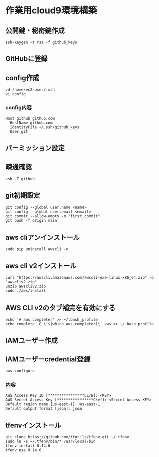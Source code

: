 # 作業用cloud9環境構築
## 公開鍵・秘密鍵作成
```
ssh-keygen -t rsa -f github_keys
```
## GitHubに登録
## config作成
```
cd /home/ec2-user/.ssh
vi config
```
### config内容
```
Host github github.com
  HostName github.com
  IdentityFile ~/.ssh/github_keys
  User git
```
## パーミッション設定
## 疎通確認
```
ssh -T github
```
## git初期設定
```
git config --global user.name <name>
git config --global user.email <email>
git commit --allow-empty -m "first commit"
git push -f origin main
```
## aws cliアンインストール
```
sudo pip uninstall awscli -y
```
## aws cli v2インストール
```
curl "https://awscli.amazonaws.com/awscli-exe-linux-x86_64.zip" -o "awscliv2.zip"
unzip awscliv2.zip
sudo ./aws/install
```
## AWS CLI v2のタブ補完を有効にする
```
echo '# aws completer' >> ~/.bash_profile
echo complete -C \'$(which aws_completer)\' aws >> ~/.bash_profile
```
## IAMユーザー作成
## IAMユーザーcredential登録
```
aws configure
```
### 内容
```
AWS Access Key ID [****************LL7W]: <KEY>
AWS Secret Access Key [****************Ckef]: <Secret Access KEY>
Default region name [us-east-1]: us-east-1
Default output format [json]: json 
```
## tfenvインストール
```
git clone https://github.com/tfutils/tfenv.git ~/.tfenv
sudo ln -s ~/.tfenv/bin/* /usr/local/bin
tfenv install 0.14.6
tfenv use 0.14.6
```